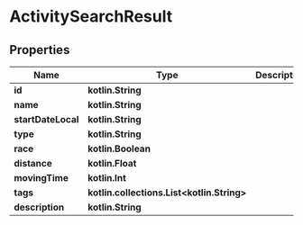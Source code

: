 
# ActivitySearchResult

## Properties
Name | Type | Description | Notes
------------ | ------------- | ------------- | -------------
**id** | **kotlin.String** |  |  [optional]
**name** | **kotlin.String** |  |  [optional]
**startDateLocal** | **kotlin.String** |  |  [optional]
**type** | **kotlin.String** |  |  [optional]
**race** | **kotlin.Boolean** |  |  [optional]
**distance** | **kotlin.Float** |  |  [optional]
**movingTime** | **kotlin.Int** |  |  [optional]
**tags** | **kotlin.collections.List&lt;kotlin.String&gt;** |  |  [optional]
**description** | **kotlin.String** |  |  [optional]



